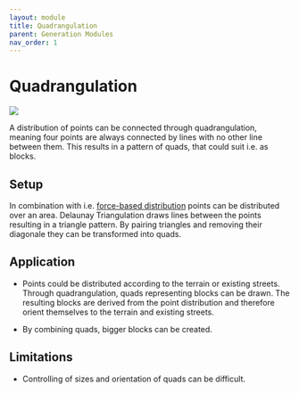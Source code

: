 ```yaml
---
layout: module
title: Quadrangulation
parent: Generation Modules
nav_order: 1
---
```

# Quadrangulation

![](../../../img/quadrangulation-1.png)

A distribution of points can be connected through quadrangulation, meaning four points are always connected by lines with no other line between them. This results in a pattern of quads, that could suit i.e. as blocks.

## Setup

In combination with i.e. [force-based distribution]() points can be distributed over an area. Delaunay Triangulation draws lines between the points resulting in a triangle pattern. By pairing triangles and removing their diagonale they can be transformed into quads.

## Application

* Points could be distributed according to the terrain or existing streets. Through quadrangulation, quads representing blocks can be drawn. The resulting blocks are derived from the point distribution and therefore orient themselves to the terrain and existing streets.

* By combining quads, bigger blocks can be created.

## Limitations

* Controlling of sizes and orientation of quads can be difficult.